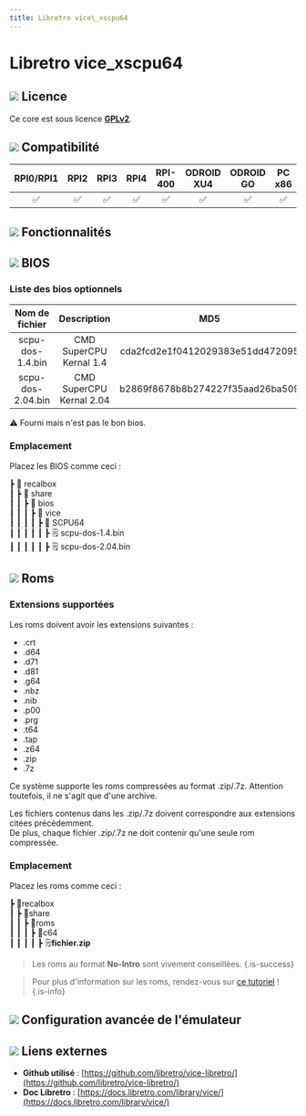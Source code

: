 ```yaml
---
title: Libretro vice\_xscpu64
---
```


# Libretro vice\_xscpu64



## ![](/migration-images/emulateurs/ordinosaures/commodore-64/gerald-g-parchment-background-or-border-5.svg) Licence

Ce core est sous licence [**GPLv2**](https://github.com/libretro/vice-libretro/blob/master/COPYING).

## ![](/migration-images/emulateurs/ordinosaures/commodore-64/compatibility.png) Compatibilité

| RPI0/RPI1 | RPI2 | RPI3 | RPI4 | RPI-400 | ODROID XU4 | ODROID GO | PC x86 | PC X86\_64 |
| :---: | :---: | :---: | :---: | :---: | :---: | :---: | :---: | :---: |
| ✅ | ✅ | ✅ | ✅ | ✅ | ✅ | ✅ | ✅ | ✅ |

## ![](/migration-images/emulateurs/ordinosaures/commodore-64/cogwheel-145804_640.png) Fonctionnalités



## ![](/migration-images/emulateurs/ordinosaures/commodore-64/tqfp32.svg) BIOS

### Liste des bios optionnels

| **Nom de fichier** | Description | MD5 | Fourni |
| :---: | :---: | :---: | :---: |
| scpu-dos-1.4.bin | CMD SuperCPU Kernal 1.4 | cda2fcd2e1f0412029383e51dd472095 | ⚠ |
| scpu-dos-2.04.bin | CMD SuperCPU Kernal 2.04 | b2869f8678b8b274227f35aad26ba509 | ⚠ |

⚠ Fourni mais n'est pas le bon bios.

### Emplacement

Placez les BIOS comme ceci :

┣ 📁 recalbox  
┃ ┣ 📁 share  
┃ ┃ ┣ 📁 bios  
┃ ┃ ┃ ┣ 📁 vice  
┃ ┃ ┃ ┃ ┣ 📁 SCPU64  
┃ ┃ ┃ ┃ ┃ ┣ 🗒 scpu-dos-1.4.bin  
┃ ┃ ┃ ┃ ┃ ┣ 🗒 scpu-dos-2.04.bin  

## ![](/migration-images/emulateurs/ordinosaures/commodore-64/rom-30098_640.png) Roms

### **Extensions supportées**

Les roms doivent avoir les extensions suivantes :

* .crt
* .d64
* .d71
* .d81
* .g64
* .nbz
* .nib
* .p00
* .prg
* .t64
* .tap
* .z64
* .zip
* .7z

Ce système supporte les roms compressées au format .zip/.7z. Attention toutefois, il ne s'agit que d'une archive.

Les fichiers contenus dans les .zip/.7z doivent correspondre aux extensions citées précédemment.  
De plus, chaque fichier .zip/.7z ne doit contenir qu'une seule rom compressée.

### **Emplacement**

Placez les roms comme ceci : 

┣ 📁recalbox  
┃ ┣ 📁share  
┃ ┃ ┣ 📁roms  
┃ ┃ ┃ ┣ 📁c64  
┃ ┃ ┃ ┃ ┣ 🗒**fichier.zip**  


>Les roms au format **No-Intro** sont vivement conseillées.
{.is-success}


>Pour plus d'information sur les roms, rendez-vous sur [ce tutoriel](/fr/tutoriels/jeux/generalite/les-roms-et-les-isos) !
{.is-info}

## ![](/migration-images/emulateurs/ordinosaures/commodore-64/hammer-28636_640.png) Configuration avancée de l'émulateur



## ![](/migration-images/emulateurs/ordinosaures/commodore-64/kisspng-web-development-world-wide-web-computer-icons-webs-world-wide-web-icon-png-5ab05c24477216.4540070115215073642927.png) Liens externes

* **Github utilisé** : [https://github.com/libretro/vice-libretro/](https://github.com/libretro/vice-libretro/)
* **Doc Libretro** : [https://docs.libretro.com/library/vice/](https://docs.libretro.com/library/vice/)

